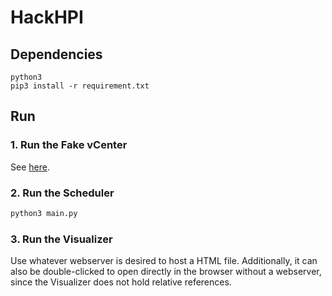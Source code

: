 # HackHPI

## Dependencies
```
python3
pip3 install -r requirement.txt
```

## Run

### 1. Run the Fake vCenter
See [here](fakevcenter/README.md).

### 2. Run the Scheduler
```bash
python3 main.py
```

### 3. Run the Visualizer
Use whatever webserver is desired to host a HTML file. Additionally, 
it can also be double-clicked to open directly in the browser without 
a webserver, since the Visualizer does not hold relative references.